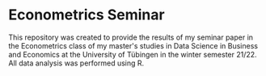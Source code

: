 # Econometrics Seminar 
This repository was created to provide the results of my seminar paper in the Econometrics class of my master's studies in Data Science in Business and Economics at the University of Tübingen in the winter semester 21/22.
All data analysis was performed using R. 
